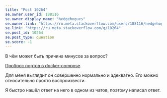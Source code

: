 ```yaml
---
title: "Post 10264"
se.owner.user_id: 188116
se.owner.display_name: "hedgehogues"
se.owner.link: "https://ru.meta.stackoverflow.com/users/188116/hedgehogues"
se.link: "https://ru.meta.stackoverflow.com/q/10264"
se.post_id: 10264
se.post_type: question
se.score: -1
---
```

<p>В чём может быть причина минусов за вопрос?</p>

<p><a href="https://ru.stackoverflow.com/questions/1102299/%d0%9f%d1%80%d0%be%d0%b1%d1%80%d0%be%d1%81-%d0%bf%d0%be%d1%80%d1%82%d0%be%d0%b2-%d0%b2-docker-compose/1102302#1102302">Проброс портов в docker-compose</a>.</p>

<p>Для меня выглядит он совершенно нормально и адекватно. Его можно относительно просто воспроизвести. </p>

<p>Я быстро нашёл ответ на него в одном из чатов, поэтому написал ответ.</p>
